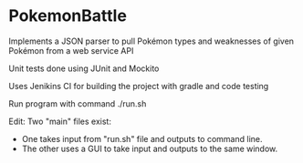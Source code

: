 # PokemonBattle

Implements a JSON parser to pull Pokémon types and weaknesses of given Pokémon from a web service API

Unit tests done using JUnit and Mockito

Uses Jenikins CI for building the project with gradle and code testing

Run program with command ./run.sh

Edit: Two "main" files exist: 
  - One takes input from "run.sh" file and outputs to command line.
  - The other uses a GUI to take input and outputs to the same window.
